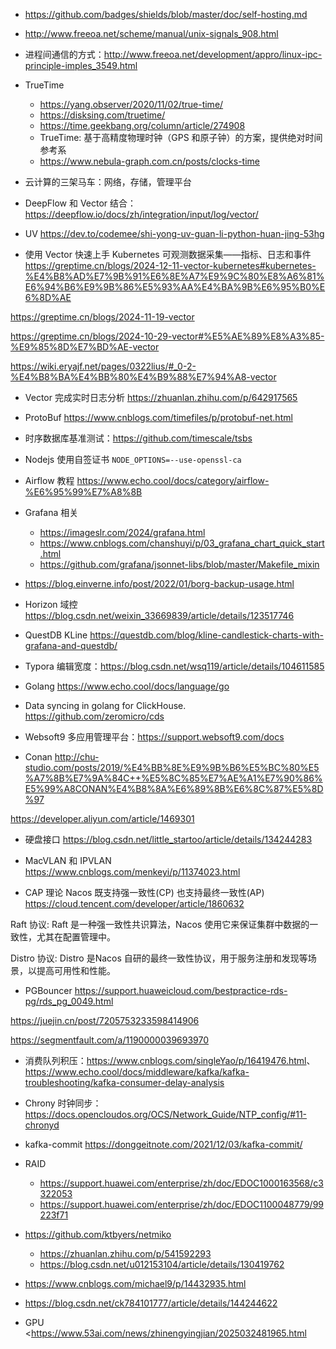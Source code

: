 - <https://github.com/badges/shields/blob/master/doc/self-hosting.md>

- <http://www.freeoa.net/scheme/manual/unix-signals_908.html>

- 进程间通信的方式：<http://www.freeoa.net/development/appro/linux-ipc-principle-imples_3549.html>

- TrueTime
  - <https://yang.observer/2020/11/02/true-time/>
  - <https://disksing.com/truetime/>
  - <https://time.geekbang.org/column/article/274908>
  - TrueTime: 基于高精度物理时钟（GPS 和原子钟）的方案，提供绝对时间参考系
  - <https://www.nebula-graph.com.cn/posts/clocks-time>

- 云计算的三架马车：网络，存储，管理平台

- DeepFlow 和 Vector 结合：<https://deepflow.io/docs/zh/integration/input/log/vector/>

- UV <https://dev.to/codemee/shi-yong-uv-guan-li-python-huan-jing-53hg>

- 使用 Vector 快速上手 Kubernetes 可观测数据采集——指标、日志和事件  <https://greptime.cn/blogs/2024-12-11-vector-kubernetes#kubernetes-%E4%B8%AD%E7%9B%91%E6%8E%A7%E9%9C%80%E8%A6%81%E6%94%B6%E9%9B%86%E5%93%AA%E4%BA%9B%E6%95%B0%E6%8D%AE>

<https://greptime.cn/blogs/2024-11-19-vector>

<https://greptime.cn/blogs/2024-10-29-vector#%E5%AE%89%E8%A3%85-%E9%85%8D%E7%BD%AE-vector>

<https://wiki.eryajf.net/pages/0322lius/#_0-2-%E4%B8%BA%E4%BB%80%E4%B9%88%E7%94%A8-vector>

- Vector 完成实时日志分析 <https://zhuanlan.zhihu.com/p/642917565>
- ProtoBuf <https://www.cnblogs.com/timefiles/p/protobuf-net.html>

- 时序数据库基准测试：<https://github.com/timescale/tsbs>

- Nodejs 使用自签证书 `NODE_OPTIONS=--use-openssl-ca`

- Airflow 教程 <https://www.echo.cool/docs/category/airflow-%E6%95%99%E7%A8%8B>

- Grafana 相关
  - <https://imageslr.com/2024/grafana.html>
  - <https://www.cnblogs.com/chanshuyi/p/03_grafana_chart_quick_start.html>
  - <https://github.com/grafana/jsonnet-libs/blob/master/Makefile_mixin>

- <https://blog.einverne.info/post/2022/01/borg-backup-usage.html>

- Horizon 域控 <https://blog.csdn.net/weixin_33669839/article/details/123517746>

- QuestDB KLine <https://questdb.com/blog/kline-candlestick-charts-with-grafana-and-questdb/>

- Typora 编辑宽度：<https://blog.csdn.net/wsq119/article/details/104611585>

- Golang <https://www.echo.cool/docs/language/go>

- Data syncing in golang for ClickHouse. <https://github.com/zeromicro/cds>

-  Websoft9 多应用管理平台：<https://support.websoft9.com/docs>

- Conan <http://chu-studio.com/posts/2019/%E4%BB%8E%E9%9B%B6%E5%BC%80%E5%A7%8B%E7%9A%84C++%E5%8C%85%E7%AE%A1%E7%90%86%E5%99%A8CONAN%E4%B8%8A%E6%89%8B%E6%8C%87%E5%8D%97>

<https://developer.aliyun.com/article/1469301>

- 硬盘接口 <https://blog.csdn.net/little_startoo/article/details/134244283>

- MacVLAN 和 IPVLAN <https://www.cnblogs.com/menkeyi/p/11374023.html>

- CAP 理论 Nacos 既支持强一致性(CP) 也支持最终一致性(AP) <https://cloud.tencent.com/developer/article/1860632>

Raft 协议: Raft 是一种强一致性共识算法，Nacos 使用它来保证集群中数据的一致性，尤其在配置管理中。

Distro 协议: Distro 是Nacos 自研的最终一致性协议，用于服务注册和发现等场景，以提高可用性和性能。

- PGBouncer <https://support.huaweicloud.com/bestpractice-rds-pg/rds_pg_0049.html>

<https://juejin.cn/post/7205753233598414906>

<https://segmentfault.com/a/1190000039693970>

- 消费队列积压：<https://www.cnblogs.com/singleYao/p/16419476.html>、<https://www.echo.cool/docs/middleware/kafka/kafka-troubleshooting/kafka-consumer-delay-analysis>

- Chrony 时钟同步：<https://docs.opencloudos.org/OCS/Network_Guide/NTP_config/#11-chronyd>

- kafka-commit <https://donggeitnote.com/2021/12/03/kafka-commit/>

- RAID
  - <https://support.huawei.com/enterprise/zh/doc/EDOC1000163568/c3322053>
  - <https://support.huawei.com/enterprise/zh/doc/EDOC1100048779/99223f71>

- <https://github.com/ktbyers/netmiko>
  - <https://zhuanlan.zhihu.com/p/541592293>
  - <https://blog.csdn.net/u012153104/article/details/130419762>

- <https://www.cnblogs.com/michael9/p/14432935.html>

- <https://blog.csdn.net/ck784101777/article/details/144244622>

- GPU <https://www.53ai.com/news/zhinengyingjian/2025032481965.html
